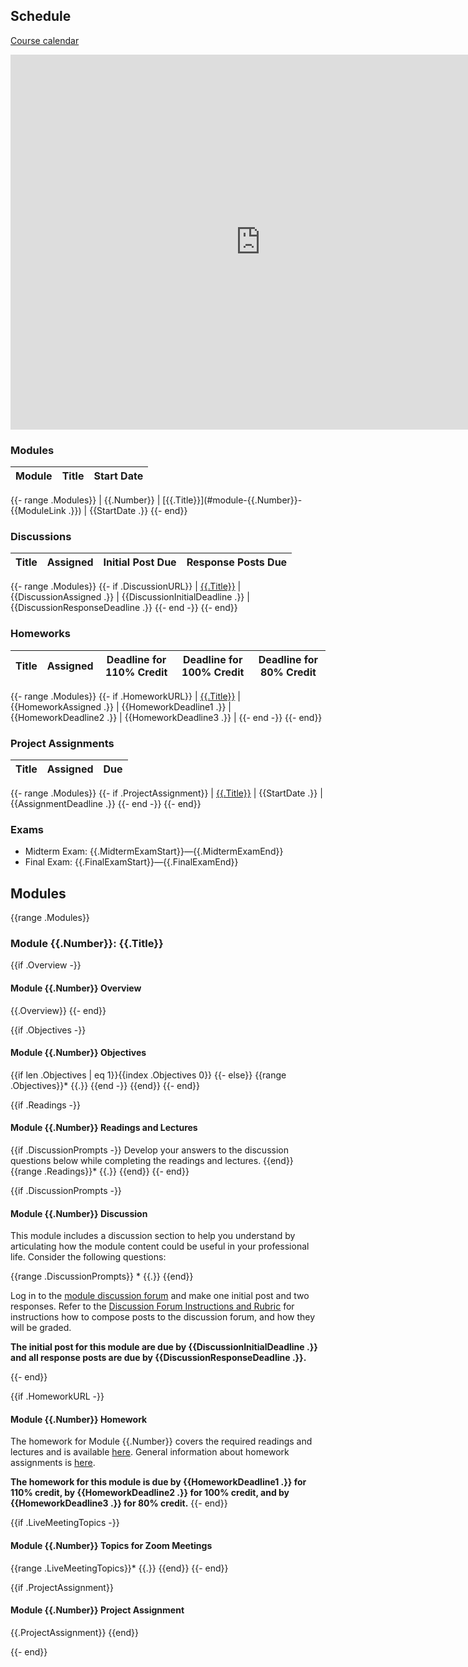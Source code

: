 ## Schedule

[Course calendar](https://calendar.google.com/calendar/embed?src=c_fqvrphqptlccpp6pubokjsraj0%40group.calendar.google.com)

<iframe src="https://calendar.google.com/calendar/embed?src=c_fqvrphqptlccpp6pubokjsraj0%40group.calendar.google.com" style="border: 0" width="800" height="600" frameborder="0" scrolling="no"></iframe>

### Modules

| Module | Title | Start Date |
| -- | -- | -- |
{{- range .Modules}}
| {{.Number}} | [{{.Title}}](#module-{{.Number}}-{{ModuleLink .}}) | {{StartDate .}}
{{- end}}

### Discussions

| Title | Assigned | Initial Post Due | Response Posts Due |
| -- | -- | -- | -- |
{{- range .Modules}}
{{- if .DiscussionURL}}
| [{{.Title}}](#module-{{.Number}}-discussion) | {{DiscussionAssigned .}} | {{DiscussionInitialDeadline .}} | {{DiscussionResponseDeadline .}}
{{- end -}}
{{- end}}

### Homeworks

Title | Assigned | Deadline for 110% Credit | Deadline for 100% Credit | Deadline for 80% Credit |
| -- | -- | -- | -- | -- |
{{- range .Modules}}
{{- if .HomeworkURL}}
| [{{.Title}}](#module-{{.Number}}-homework) | {{HomeworkAssigned .}} | {{HomeworkDeadline1 .}} | {{HomeworkDeadline2 .}} | {{HomeworkDeadline3 .}} |
{{- end -}}
{{- end}}

### Project Assignments

| Title | Assigned | Due |
| -- | -- | -- |
{{- range .Modules}}
{{- if .ProjectAssignment}}
| [{{.Title}}](#module-{{.Number}}-project-assignment) | {{StartDate .}} | {{AssignmentDeadline .}}
{{- end -}}
{{- end}}

### Exams

* Midterm Exam: {{.MidtermExamStart}}—{{.MidtermExamEnd}}
* Final Exam: {{.FinalExamStart}}—{{.FinalExamEnd}}


## Modules

{{range .Modules}}
### Module {{.Number}}: {{.Title}}

{{if .Overview -}}
#### Module {{.Number}} Overview
{{.Overview}}
{{- end}}

{{if .Objectives -}}
#### Module {{.Number}} Objectives
{{if len .Objectives | eq 1}}{{index .Objectives 0}}
{{- else}}
{{range .Objectives}}* {{.}}
{{end -}}
{{end}}
{{- end}}

{{if .Readings -}}
#### Module {{.Number}} Readings and Lectures
{{if .DiscussionPrompts -}}
Develop your answers to the discussion questions below while completing the readings and lectures.
{{end}}
{{range .Readings}}* {{.}}
{{end}}
{{- end}}

{{if .DiscussionPrompts -}}
#### Module {{.Number}} Discussion

This module includes a discussion section to help you understand by articulating how the module content could be useful in your professional life.
Consider the following questions:

{{range .DiscussionPrompts}}  * {{.}}
{{end}}

Log in to the [module discussion forum]({{.DiscussionURL}}) and make one initial post and two responses.
Refer to the [Discussion Forum Instructions and Rubric](#discussion-forum-instructions-and-rubric) for instructions how to compose posts to the discussion forum, and how they will be graded.

**The initial post for this module are due by {{DiscussionInitialDeadline .}} and all response posts are due by {{DiscussionResponseDeadline .}}.**

{{- end}}

{{if .HomeworkURL -}}
#### Module {{.Number}} Homework
The homework for Module {{.Number}} covers the required readings and lectures and is available [here]({{.HomeworkURL}}).
General information about homework assignments is [here](#homeworks-and-exams).

**The homework for this module is due by {{HomeworkDeadline1 .}} for 110% credit, by {{HomeworkDeadline2 .}} for 100% credit, and by {{HomeworkDeadline3 .}} for 80% credit.**
{{- end}}

{{if .LiveMeetingTopics -}}
#### Module {{.Number}} Topics for Zoom Meetings

{{range .LiveMeetingTopics}}* {{.}}
{{end}}
{{- end}}

{{if .ProjectAssignment}}
#### Module {{.Number}} Project Assignment
{{.ProjectAssignment}}
{{end}}

{{- end}}
